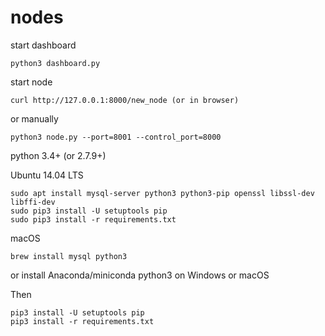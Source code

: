 # nodes

start dashboard

    python3 dashboard.py

start node

    curl http://127.0.0.1:8000/new_node (or in browser)

or manually

    python3 node.py --port=8001 --control_port=8000

python 3.4+ (or 2.7.9+)

Ubuntu 14.04 LTS

    sudo apt install mysql-server python3 python3-pip openssl libssl-dev libffi-dev
    sudo pip3 install -U setuptools pip
    sudo pip3 install -r requirements.txt

macOS

    brew install mysql python3

or install Anaconda/miniconda python3 on Windows or macOS

Then

    pip3 install -U setuptools pip
    pip3 install -r requirements.txt
